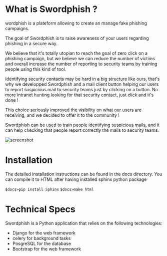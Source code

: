 # What is Swordphish ?

wordphish is a plateform allowing to create an manage fake phishing campaigns.

The goal of Swordphish is to raise awareness of your users regarding phishing in a secure way.

We believe that it's totally utopian to reach the goal of zero click on a phishing campaign, but we believe we can reduce the number of victims and overall increase the number of reporting to security teams by training people using this kind of tool.

Identifying security contacts may be hard in a big structure like ours, that's why we developped Swordphish and a mail client button helping our users to report suspicious mail to security teams just by clicking on a button. No more intranet hunting looking for that security contact, just click and it's done !

This choice seriously improved the visibility on what our users are receiving, and we decided to offer it to the community !

Swordphish can be used to train people identifying suspicious mails, and it can help checking that people report correctly the mails to security teams.

![screenshot](https://github.com/certsocietegenerale/swordphish/blob/master/docs/images/00-global-swordphish.png?raw=true)

# Installation

The detailed installation instructions can be found in the docs directory. You can compile it to HTML after having installed sphinx python package

```$docs>pip install Sphinx```
```$docs>make html```

# Technical Specs

Swordphish is a Python application that relies on the following technologies:

* Django for the web framework
* celery for background tasks
* PosgreSQL for the database
* Bootstrap for the web framework


